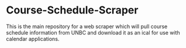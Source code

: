 # Course-Schedule-Scraper
This is the main repository for a web scraper which will pull course schedule information from UNBC and download it as an ical for use with calendar applications.
